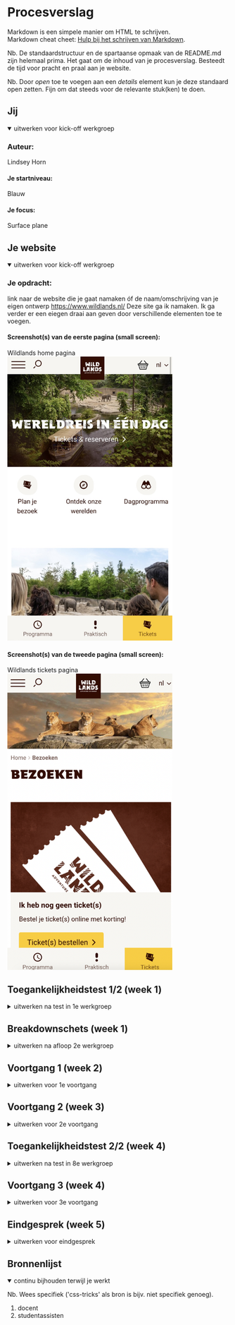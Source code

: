 # Procesverslag
Markdown is een simpele manier om HTML te schrijven.  
Markdown cheat cheet: [Hulp bij het schrijven van Markdown](https://github.com/adam-p/markdown-here/wiki/Markdown-Cheatsheet).

Nb. De standaardstructuur en de spartaanse opmaak van de README.md zijn helemaal prima. Het gaat om de inhoud van je procesverslag. Besteedt de tijd voor pracht en praal aan je website.

Nb. Door *open* toe te voegen aan een *details* element kun je deze standaard open zetten. Fijn om dat steeds voor de relevante stuk(ken) te doen.





## Jij

<details open>
  <summary>uitwerken voor kick-off werkgroep</summary>

  ### Auteur:
  Lindsey Horn

  #### Je startniveau:
  Blauw

  #### Je focus:
 Surface plane
 
</details>





## Je website

<details open>
  <summary>uitwerken voor kick-off werkgroep</summary>

  ### Je opdracht:
  link naar de website die je gaat namaken óf de naam/omschrijving van je eigen ontwerp
https://www.wildlands.nl/ Deze site ga ik namaken. Ik ga verder er een eiegen draai aan geven door verschillende elementen toe te voegen.
  

  #### Screenshot(s) van de eerste pagina (small screen): 
  Wildlands home pagina 
  <img src="readme-images/wildlands1.jpg" width="375px" alt="de home pagina">

  #### Screenshot(s) van de tweede pagina (small screen):
  Wildlands tickets pagina
  <img src="readme-images/pagina 2.png" width="375px" alt="omschrijving van de pagina">
  
 
</details>



## Toegankelijkheidstest 1/2 (week 1)

<details>
  <summary>uitwerken na test in 1e werkgroep</summary>

  ### Bevindingen
  Lijst met je bevindingen die in de test naar voren kwamen:

  #### Screenreader
  Hier korte omschrijving (met indien nodig afbeeldingen)
  Met de screenereader op de originele site deed jhij deader links letter voor letter, en ook las hij regel voor regel voor en niet zin voor zin, waardoor het lastig is om het verhaal in goede zinnen te kunnen beluisteren en te begrijpen wat nou 1 zin is en wat niet.

  Hier een omschrijving van hoe het opgelost kan worden (met indien nodig afbeeldingen)
een goed gestructureerde HTML pagina.

  #### Muis en Toetsenbord 
  Hier korte omschrijving (met indien nodig afbeeldingen)
De tap toets op het toetsenbord gaat wel goed. Dit is duidelijk en overzichtelijk.


  #### Motoriek (shocks, elastiekjes)
  <img src="readme-images/ballon.HEIC" width="375px" alt="testen met ballon omhooghouden">
  <img src="readme-images/elastiekjes.HEIC" width="375px" alt="testen met elastiekjes">
  Hier korte omschrijving (met indien nodig afbeeldingen)
Ballon voor concentratie:
- je doelen zijn worden veel slomer uitgevoer, maar het is uiteindelijk wel gelukt
- hoofdingen moeten belangrijk zijn en echt opvallen zodat je dat als eerst opvalt en je niet heel lang hoeft te kijken waar je moet zijn.
- buttons zijn beetje klein en is lastig te klikken als je bezig bent met de ballon omhoog houden.

elastiekjes:
- scrollen is lastig
- typen gaat moeizamer
- in en uit-zoemen

  Hier een omschrijving van hoe het opgelost kan worden (met indien nodig afbeeldingen)
  - grotere gekleurde knoppen, heirdoor vallen ze gelijk op
  - plaatjes ter ondersteuining, dat werkt beter dan tekst op een korte tijd


  #### Visueel (brillen, contrast, kleurenblind, dark/light). 
  Hier korte omschrijving (met indien nodig afbeeldingen)
<img src="readme-images/bril.HEIC" width="375px" alt="testen met bril">
- je moet soms inzoemen anders kun je het niet lezen
- kost meer tijd om iets te vinden
- bril met kelurencontarst was wel goed, het contrast van de website was er goed.

  Hier een omschrijving van hoe het opgelost kan worden (met indien nodig afbeeldingen)
  - letters wat groter
  - makkelijk kunnen in en uitzoemen
  - goed kleurencontrast

</details>



## Breakdownschets (week 1)

<details>
  <summary>uitwerken na afloop 2e werkgroep</summary>

  ### de hele pagina: 
  Ik ben helaas vergetewn fotos van de website van het proces te maken.
  In de eerste week ben ik eerst van de home pagina een creenshot gaan maken en vanuit daar bekijken hoe de HTML opgebouwd moet worden. Toen ik dat in XD had gedaan kon in zo gelijk mijn HTML structuur typen. Het is natuurlijk nog niet gestylt met CSS dus allesz ziet er nog niet uit. 

  ### dynamisch deel (bijv menu): 
  <img src="readme-images/dummy-plaatje.jpg" width="375px" alt="breakdown van een dynamisch deel">
  Ik ben begonnen met het menu maken en positioneren. Het lastigste was om het logo op de voorgrond te krijgen ook T.o.v. de video er gelijk onder. Ik heb ervoor gezorgd dat het filmpje op de home pagina blijft afspelen net als op de originele site.

  ### wellicht nog een dynamisch deel (bijv filter): 
  Ik zat deze week ik een goeie werkflow. Ik heb de hele pagina gestylt behalve de footer. Alles staat goed op zn plek (voor telefoon formaat dan)


</details>





## Voortgang 1 (week 2)

<details>
  <summary>uitwerken voor 1e voortgang</summary>

  ### Stand van zaken
  hier dit ging goed & dit was lastig (neem ook screenshots op van delen van je website en code)

Ik heb mijn eerste pagina zo goed als af gekregen. Ik was al erg trots op heo ver ik voor die week al was gekomen. Dit gaat me later ook helpen.
  ### Agenda voor meeting
  samen met je groepje opstellen

  | student 1      | student 2 ik          | student 3    | student 4        |
  | ---            | ---                | ---          | ---              |
  | bespreekt zijn | bespreekt de site  | stelt ook    |    |
  | website en     | kijkt naar de      | zijn vragen  |  |
  | stelt vragen   | opbouw van HTML    | ...          | ...              |


  ### Verslag van meeting
  hier na afloop snel de uitkomsten van de meeting vastleggen

  - logo in de header moet een h1 worden
  - wat ik had als H1 moet een H2 worden
  - werken met var kleuren
  - section had ik 3 afbeeldingen met tekst eronder dat linkjes waren. dat is dat stukje oinder de video, dat moet ik veranderen in 1 link dus afbeelding en tekst in 1
  - 2e pagina moet tickets reserveren de H1 wel zijn en neit meer het logo
  - mag 2 CSS bestanden gebruiken voor de styling
</details>





## Voortgang 2 (week 3)

<details>
  <summary>uitwerken voor 2e voortgang</summary>

  ### Stand van zaken
  hier dit ging goed & dit was lastig (neem ook screenshots op van delen van je website en code)
Ik heb deze week mijn 2e pagina ook geschreven met HTML en CSS en de footer ook gemaakt. die ahd ik vorige week nog niet. 
ik ben begonnen met kijken wat ik ging doen en heb gekozen voor die surface plane. Ik ben begonnen met het maken van een darkmode. en daarna ben ik begonnen met het maken van een halloween mode. Dit heb ik emt stukjes JS gedaan. 

  ### Agenda voor meeting
  samen met je groepje opstellen

  | student 1      | student 2          | student 3 ik            | student 4        |
  | ---            | ---                | ---                     | ---              |
  | stelde vragen  | besprak ook  zijn  | gevraagd naar stukje JS | en dan ik dat    |
  | aan 1 van de   | punten             | voor de halloween mode  | dit wil ik zeker |
  | studentassistenten| ...              | kwam daar nog niet uit | ...              |


  ### Verslag van meeting
  hier na afloop snel de uitkomsten van de meeting vastleggen

  -  ik was goed op gang
  - zag er netjes uit
  - JS werd ik geholpen en nu werkt de halloween mode en snpa ik het
  - op dit tempo vergaan

</details>





## Toegankelijkheidstest 2/2 (week 4)

<details>
  <summary>uitwerken na test in 8e werkgroep</summary>

  ### Bevindingen
  Lijst met je bevindingen die in de test naar voren kwamen (geef ook aan wat er verbeterd is):

  #### Screenreader
  Hier korte omschrijving (met indien nodig afbeeldingen)

  Hier een omschrijving van hoe het opgelost kan worden (met indien nodig afbeeldingen)


  #### Muis en Toetsenbord 
  Hier korte omschrijving (met indien nodig afbeeldingen)

  Hier een omschrijving van hoe het opgelost kan worden (met indien nodig afbeeldingen)


  #### Motoriek (shocks, elastiekjes)
  Hier korte omschrijving (met indien nodig afbeeldingen)

  Hier een omschrijving van hoe het opgelost kan worden (met indien nodig afbeeldingen)


  #### Visueel (brillen, contrast, kleurenblind, dark/light). 
  Hier korte omschrijving (met indien nodig afbeeldingen)

  Hier een omschrijving van hoe het opgelost kan worden (met indien nodig afbeeldingen)

</details>





## Voortgang 3 (week 4)

<details>
  <summary>uitwerken voor 3e voortgang</summary>

  ### Stand van zaken
  hier dit ging goed & dit was lastig (neem ook screenshots op van delen van je website en code)


  ### Agenda voor meeting
  samen met je groepje opstellen

  | student 1      | student 2          | student 3    | student 4        |
  | ---            | ---                | ---          | ---              |
  | dit bespreken  | en dit             | en ik dit    | en dan ik dat    |
  | en dat ook nog | dit als er tijd is | nog een punt | dit wil ik zeker |
  | ...            | ...                | ...          | ...              |


  ### Verslag van meeting
  hier na afloop snel de uitkomsten van de meeting vastleggen

  - punt 1
  - punt 2
  - nog een punt
  - ...

</details>





## Eindgesprek (week 5)

<details>
  <summary>uitwerken voor eindgesprek</summary>

  ### Je uitkomst - karakteristiek screenshots:
  <img src="readme-images/dummy-plaatje.jpg" width="375px" alt="uitomst opdracht 1">


  ### Dit ging goed/Heb ik geleerd: 
  Korte omschrijving met plaatjes

  <img src="readme-images/dummy-plaatje.jpg" width="375px" alt="top">


  ### Dit was lastig/Is niet gelukt:
  Korte omschrijving met plaatjes

  <img src="readme-images/dummy-plaatje.jpg" width="375px" alt="bummer">
</details>





## Bronnenlijst

<details open>
  <summary>continu bijhouden terwijl je werkt</summary>

  Nb. Wees specifiek ('css-tricks' als bron is bijv. niet specifiek genoeg).

  1. docent
  2. studentassisten

</details>